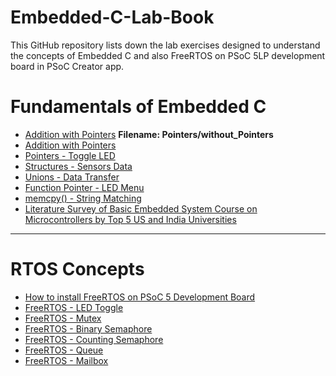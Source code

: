 # Embedded-C-Lab-Book
This GitHub repository lists down the lab exercises designed to understand the concepts of Embedded C and also FreeRTOS on PSoC 5LP development board in PSoC Creator app.

# Fundamentals of Embedded C

- [Addition with Pointers](Pointers/without_Pointers.cydsn) **Filename: Pointers/without_Pointers**
- [Addition with Pointers]()
- [Pointers - Toggle LED]()
- [Structures - Sensors Data]()
- [Unions - Data Transfer]()
- [Function Pointer - LED Menu]()
- [memcpy() - String Matching]()
- [Literature Survey of Basic Embedded System Course on Microcontrollers by Top 5 US and India Universities]()

---

# RTOS Concepts

- [How to install FreeRTOS on PSoC 5 Development Board]()
- [FreeRTOS - LED Toggle]()
- [FreeRTOS - Mutex]()
- [FreeRTOS - Binary Semaphore]()
- [FreeRTOS - Counting Semaphore]()
- [FreeRTOS - Queue]()
- [FreeRTOS - Mailbox]()
